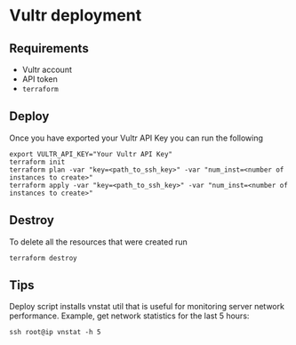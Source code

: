# Vultr deployment

## Requirements
* Vultr account
* API token
* `terraform`

## Deploy

Once you have exported your Vultr API Key you can run the following

```
export VULTR_API_KEY="Your Vultr API Key"
terraform init
terraform plan -var "key=<path_to_ssh_key>" -var "num_inst=<number of instances to create>"
terraform apply -var "key=<path_to_ssh_key>" -var "num_inst=<number of instances to create>"
```

## Destroy
To delete all the resources that were created run
```
terraform destroy
```

## Tips
Deploy script installs vnstat util that is useful for monitoring server network performance.
Example, get network statistics for the last 5 hours:
```
ssh root@ip vnstat -h 5
```